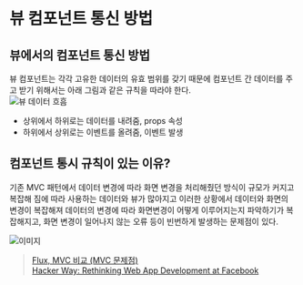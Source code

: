 # 뷰 컴포넌트 통신 방법

## 뷰에서의 컴포넌트 통신 방법
뷰 컴포넌트는 각각 고유한 데이터의 유효 범위를 갖기 때문에 컴포넌트 간 데이터를 주고 받기 위해서는 아래 그림과 같은 규칙을 따라야 한다.  
![뷰 데이터 흐흠](/learning-note/components-communication.png)
- 상위에서 하위로는 데이터를 내려줌, props 속성
- 하위에서 상위로는 이벤트를 올려줌, 이벤트 발생  

## 컴포넌트 통시 규칙이 있는 이유?
기존 MVC 패턴에서 데이터 변경에 따라 화면 변경을 처리해줬던 방식이 규모가 커지고 복잡해 짐에 따라 사용하는 데이터와 뷰가 많아지고 이러한 상황에서 데이터와 화면의 변경이 복잡해져 데이터의 변경에 따라 화면변경이 어떻게 이루어지는지 파악하기가 복잡해지고, 화면 변경이 일어나지 않는 오류 등이 빈번하게 발생하는 문제점이 있다.

![이미지](https://t1.daumcdn.net/cfile/tistory/999442465BA51F4D22)

>[Flux, MVC 비교 (MVC 문제점)](https://beomy.tistory.com/44)  
>[Hacker Way: Rethinking Web App Development at Facebook](https://www.youtube.com/watch?v=nYkdrAPrdcw)